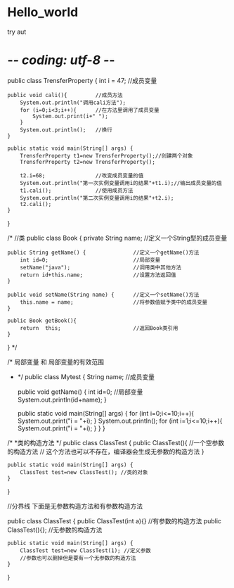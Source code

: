 # Hello_world
try aut

# -*- coding: utf-8 -*-
public class TrensferProperty {
    int i = 47;                 //成员变量

    public void cali(){         //成员方法
        System.out.println("调用cali方法");
        for (i=0;i<3;i++){      //在方法里调用了成员变量
            System.out.print(i+" ");
        }
        System.out.println();   //换行
    }

    public static void main(String[] args) {
        TrensferProperty t1=new TrensferProperty();//创建两个对象
        TrensferProperty t2=new TrensferProperty();

        t2.i=68;                //改变成员变量的值
        System.out.println("第一次实例变量调用i的结果"+t1.i);//输出成员变量的值
        t1.cali();              //使用成员方法
        System.out.println("第二次实例变量调用i的结果"+t2.i);
        t2.cali();
    }
}

/*  //类
public class Book {
    private String name;                    //定义一个String型的成员变量

    public String getName() {               //定义一个getName()方法
        int id=0;                           //局部变量
        setName("java");                    //调用类中其他方法
        return id+this.name;                //设置方法返回值
    }

    public void setName(String name) {      //定义一个setName()方法
        this.name = name;                   //将参数值赋予类中的成员变量
    }

    public Book getBook(){
        return  this;                       //返回Book类引用
    }

}
*/

/*
局部变量 和 局部变量的有效范围
* */
public class Mytest {
    String name;           //成员变量

    public void getName() {
        int id=0;          //局部变量
        System.out.println(id+name);
    }

    public static void main(String[] args) {
        for (int i=0;i<=10;i++){
            System.out.print("i = "+i);
        }
        System.out.println();
        for (int i=1;i<=10;i++){
            System.out.print("i = "+i);
        }
    }
}

/*
*类的构造方法
*/
public class ClassTest {
    public  ClassTest(){    //一个空参数的构造方法
        // 这个方法也可以不存在，编译器会生成无参数的构造方法
    }

    public static void main(String[] args) {
        ClassTest test=new ClassTest(); //类的对象
    }
}

//分界线 下面是无参数构造方法和有参数构造方法

public class ClassTest {
    public  ClassTest(int a){}  //有参数的构造方法
    public  ClassTest(){};      //无参数的构造方法

    public static void main(String[] args) {
        ClassTest test=new ClassTest(1); //定义参数
        //参数也可以删掉但是要有一个无参数的构造方法
    }
}


